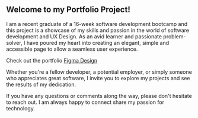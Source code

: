 ## Welcome to my Portfolio Project!

I am a recent graduate of a 16-week software development bootcamp and this project is a showcase of my skills and passion in the world of software development and UX Design. As an avid learner and passionate problem-solver, I have poured my heart into creating an elegant, simple and accessible page to allow a seamless user experience.

Check out the portfolio [Figma Design](https://www.figma.com/file/Vvx8bNwIWIp42XIuPx0QO4/portfolio?node-id=365%3A3253&t=54YdQK2TfK2Buy9Q-1)

Whether you're a fellow developer, a potential employer, or simply someone who appreciates great software, I invite you to explore my projects and see the results of my dedication.
 
If you have any questions or comments along the way, please don't hesitate to reach out. I am always happy to connect share my passion for technology.




